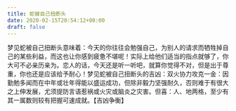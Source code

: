 ```yaml
---
title: 蛇被自己扭断头
date: 2020-02-15T20:54:12+08:00
draft: false
---
```


梦见蛇被自己扭断头意味着：今天的你往往会勉强自己，为别人的请求而牺牲掉自己的某些利益，而这也让你感到疲惫不堪呢！实际上给他们适当的指点就够了，你大可不必亲历亲为。恋人的话，今天还是听一听吧，就算你觉得不对，但是出于尊重，你也还是应该给予耐心！梦见蛇被自己扭断头的吉凶：双火协力攻克一金：因勤勉多闻而在中年或壮年得能以盛运成功，但除非毅力坚强耐久，否则难于有很大之上伸发展，尤须提防言语惹祸或火灾或脑炎之灾害。但喜：人、地两格，至少有其一属数则较有把握可速成就。【吉凶争衡】